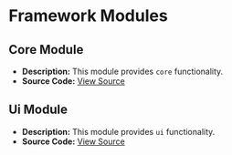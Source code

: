 # Framework Modules

## Core Module
- **Description:** This module provides `core` functionality.
- **Source Code:** [View Source](../framework/core)

## Ui Module
- **Description:** This module provides `ui` functionality.
- **Source Code:** [View Source](../framework/ui)

